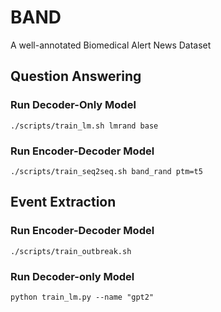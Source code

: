 # BAND
A well-annotated Biomedical Alert News Dataset

## Question Answering
### Run Decoder-Only Model
```
./scripts/train_lm.sh lmrand base
```

### Run Encoder-Decoder Model
```
./scripts/train_seq2seq.sh band_rand ptm=t5
```


## Event Extraction
### Run Encoder-Decoder Model
```
./scripts/train_outbreak.sh
```

### Run Decoder-only Model
```
python train_lm.py --name "gpt2"
```

